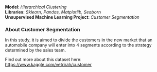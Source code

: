 **Model**: *Hierarchical Clustering*  
**Libraries**: *Sklearn, Pandas, Matplotlib, Seaborn*  
**Unsupervised Machine Learning Project**: *Customer Segmentation*  

### About Customer Segmentation
In this study, it is aimed to divide the customers in the new market that an automobile company will enter into 4 segments according to the strategy determined by the sales team. 

Find out more about this dataset here: https://www.kaggle.com/vetrirah/customer 
